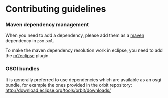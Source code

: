 Contributing guidelines
=======================

### Maven dependency management

When you need to add a dependency, please add them as a [maven](http://maven.apache.org/) dependency in `pom.xml`.

To make the maven dependency resolution work in eclipse, you need to add the [m2eclipse](http://eclipse.org/m2e/) plugin.

### OSGI bundles

It is generally preferred to use dependencies which are available as an osgi bundle, for example the ones provided in the 
orbit repository: http://download.eclipse.org/tools/orbit/downloads/